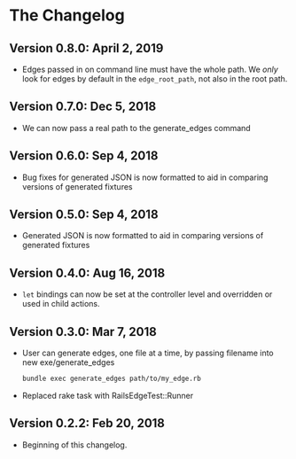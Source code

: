# The Changelog

## Version 0.8.0: April 2, 2019

- Edges passed in on command line must have the whole path. We _only_ look for edges by default in the `edge_root_path`, not also in the root path.

## Version 0.7.0: Dec 5, 2018

- We can now pass a real path to the generate_edges command

## Version 0.6.0: Sep 4, 2018

- Bug fixes for generated JSON is now formatted to aid in comparing versions of generated fixtures


## Version 0.5.0: Sep 4, 2018

- Generated JSON is now formatted to aid in comparing versions of generated fixtures


## Version 0.4.0: Aug 16, 2018

- `let` bindings can now be set at the controller level and overridden or used in child actions.


## Version 0.3.0: Mar 7, 2018

- User can generate edges, one file at a time, by passing filename into new exe/generate_edges

    ```sh
    bundle exec generate_edges path/to/my_edge.rb
    ```

- Replaced rake task with RailsEdgeTest::Runner


## Version 0.2.2: Feb 20, 2018

- Beginning of this changelog.
